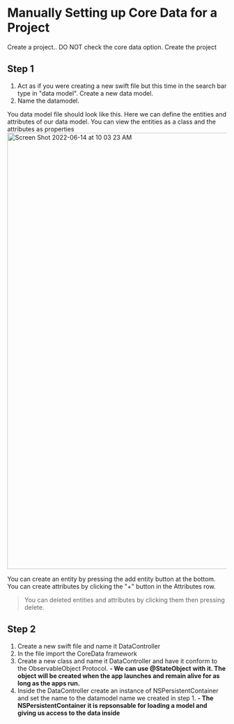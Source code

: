 # Manually Setting up Core Data for a Project

Create a project.. DO NOT check the core data option. Create the project


## Step 1
1. Act as if you were creating a new swift file but this time in the search bar type in "data model". Create a new data model.
2. Name the datamodel.

You data model file should look like this. Here we can define the entities and attributes of our data model. You can view the entities as a class and the attributes
as properties
<img width="1000" alt="Screen Shot 2022-06-14 at 10 03 23 AM" src="https://user-images.githubusercontent.com/64448202/173596902-c7da61e1-bca4-400f-842e-ddbd396f35db.png">

 You can create an entity by pressing the add entity button at the bottom.
 You can create attributes by clicking the "+" button in the Attributes row.

> You can deleted entities and attributes by clicking them then pressing delete. 

## Step 2
1. Create a new swift file and name it DataController
2. In the file import the CoreData framework
3. Create a new class and name it DataController and have it conform to the ObservableObject Protocol.
  **- We can use @StateObject with it. The object will be created when the app launches and remain alive for as long as the apps run.**
4. Inside the DataController create an instance of NSPersistentContainer and set the name to the datamodel name we created in step 1.
  **- The NSPersistentContainer it is repsonsable for loading a model and giving us access to the data inside**
